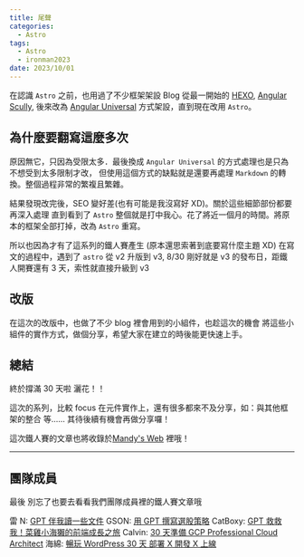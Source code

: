 ```yaml
---
title: 尾聲
categories:
  - Astro
tags:
  - Astro
  - ironman2023
date: 2023/10/01
---
```


在認識 `Astro` 之前，也用過了不少框架架設 Blog
從最一開始的 [HEXO](https://hexo.io/zh-tw/index.html), [Angular Scully](https://scully.io/), 後來改為 [Angular Universal](https://angular.tw/guide/universal) 方式架設，直到現在改用 `Astro`。

## 為什麼要翻寫這麼多次

原因無它，只因為受限太多．最後換成 `Angular Universal` 的方式處理也是只為不想受到太多限制才改，
但使用這個方式的缺點就是還要再處理 `Markdown` 的轉換。整個過程非常的繁複且繁雜。

結果發現改完後，SEO 變好差(也有可能是我沒寫好 XD)。關於這些細節部份都要再深入處理
直到看到了 `Astro` 整個就是打中我心。花了將近一個月的時間。將原本的框架全部打掉，改為 `Astro` 重寫。

所以也因為才有了這系列的鐵人賽產生 (原本還思索著到底要寫什麼主題 XD)
在寫文的過程中，遇到了 `astro` 從 v2 升版到 v3, 8/30 剛好就是 v3 的發布日，距鐵人開賽還有 3 天，索性就直接升級到 v3

## 改版

在這次的改版中，也做了不少 blog 裡會用到的小組件，也趁這次的機會 將這些小組件的實作方式，做個分享，希望大家在建立的時後能更快速上手。

## 總結

終於撐滿 30 天啦 灑花！！

這次的系列，比較 focus 在元件實作上，還有很多都來不及分享，如：與其他框架的整合 等......
其待後續有機會再做分享囉！

這次鐵人賽的文章也將收錄於[Mandy's Web](https://mtwmt.com/) 裡哦！

---

## 團隊成員

最後 別忘了也要去看看我們團隊成員裡的鐵人賽文章哦

雷 N: [GPT 伴我讀一些文件](https://ithelp.ithome.com.tw/users/20104930/ironman/5964)
GSON: [用 GPT 撰寫選股策略](https://ithelp.ithome.com.tw/users/20111580/ironman/5965)
CatBoxy: [GPT 救救我！菜雞小海獺的前端成長之旅](https://ithelp.ithome.com.tw/users/20161801/ironman/5981)
Calvin: [30 天準備 GCP Professional Cloud Architect](https://ithelp.ithome.com.tw/users/20141794/ironman/6441)
海綿: [暢玩 WordPress 30 天 部署 X 開發 X 上線](https://ithelp.ithome.com.tw/users/20162570/ironman/6442)
